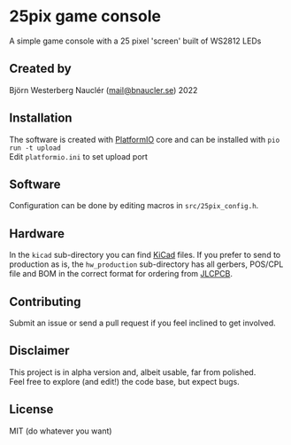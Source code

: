 
# 25pix game console
A simple game console with a 25 pixel 'screen' built of WS2812 LEDs

## Created by
Björn Westerberg Nauclér (mail@bnaucler.se) 2022

## Installation
The software is created with [PlatformIO](https://platformio.org) core and can be installed with `pio run -t upload`  
Edit `platformio.ini` to set upload port

## Software
Configuration can be done by editing macros in `src/25pix_config.h`.  

## Hardware
In the `kicad` sub-directory you can find [KiCad](https://kicad.org) files. If you prefer to send to production as is, the `hw_production` sub-directory has all gerbers, POS/CPL file and BOM in the correct format for ordering from [JLCPCB](https://jlcpcb.com).

## Contributing
Submit an issue or send a pull request if you feel inclined to get involved.

## Disclaimer
This project is in alpha version and, albeit usable, far from polished.  
Feel free to explore (and edit!) the code base, but expect bugs.

## License
MIT (do whatever you want)
